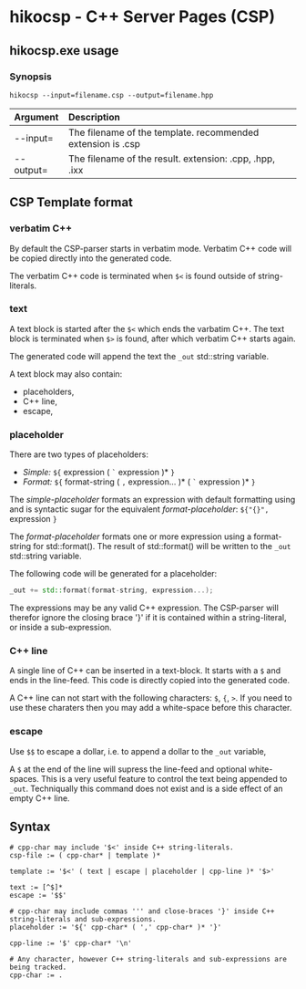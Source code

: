 hikocsp - C++ Server Pages (CSP)
================================

hikocsp.exe usage
-----------------

### Synopsis
```
hikocsp --input=filename.csp --output=filename.hpp
```

  Argument           | Description
 :------------------ |:-----------------------
  \-\-input=<path>   | The filename of the template. recommended extension is .csp
  \-\-output=<path>  | The filename of the result. extension: .cpp, .hpp, .ixx
  
CSP Template format
-------------------

### verbatim C++
By default the CSP-parser starts in verbatim mode. Verbatim C++ code will be copied
directly into the generated code.

The verbatim C++ code is terminated when `$<` is found outside of string-literals.

### text
A text block is started after the `$<` which ends the varbatim C++. The text block
is terminated when `$>` is found, after which verbatim C++ starts again.

The generated code will append the text the `_out` std::string variable.

A text block may also contain:
 - placeholders,
 - C++ line,
 - escape,
  
### placeholder
There are two types of placeholders:
 - *Simple:* `${` expression ( `` ` `` expression )\* `}`
 - *Format:* `${` format-string ( `,` expression... )\* ( `` ` `` expression )\* `}`

The *simple-placeholder* formats an expression with default formatting
using and is syntactic sugar for the equivalent *format-placeholder*: `${"{}", ` expression `}`

The *format-placeholder* formats one or more expression using a format-string for std::format().
The result of std::format() will be written to the `_out` std::string variable.

The following code will be generated for a placeholder:

```cpp
_out += std::format(format-string, expression...);
```

The expressions may be any valid C++ expression. The CSP-parser will therefor ignore the closing
brace '}' if it is contained within a string-literal, or inside a sub-expression.

### C++ line
A single line of C++ can be inserted in a text-block. It starts with a `$` and ends in
the line-feed. This code is directly copied into the generated code.

A C++ line can not start with the following characters: `$`, `{`, `>`. If you
need to use these charaters then you may add a white-space before this character.

### escape
Use `$$` to escape a dollar, i.e. to append a dollar to the `_out` variable, 

A `$` at the end of the line will supress the line-feed and optional white-spaces.
This is a very useful feature to control the text being appended to `_out`.
Techniqually this command does not exist and is a side effect of an empty C++ line.
    
Syntax
------
  
```
# cpp-char may include '$<' inside C++ string-literals.
csp-file := ( cpp-char* | template )*

template := '$<' ( text | escape | placeholder | cpp-line )* '$>'

text := [^$]*
escape := '$$'

# cpp-char may include commas ''' and close-braces '}' inside C++ string-literals and sub-expressions.
placeholder := '${' cpp-char* ( ',' cpp-char* )* '}'

cpp-line := '$' cpp-char* '\n'

# Any character, however C++ string-literals and sub-expressions are being tracked.
cpp-char := .
```
  
  
